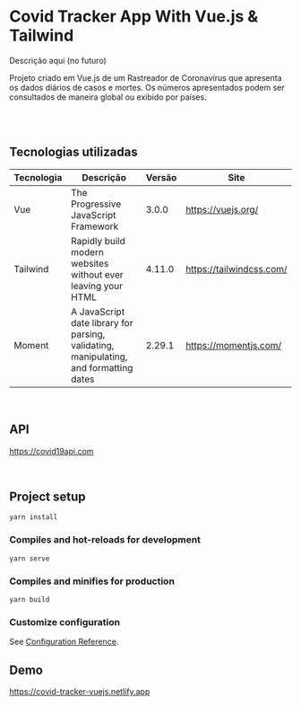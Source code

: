 # Covid Tracker App With Vue.js & Tailwind

Descrição aqui (no futuro)

Projeto criado em Vue.js de um Rastreador de Coronavírus que apresenta os dados diários de casos e mortes.
Os números apresentados podem ser consultados de maneira global ou exibido por países.


<br><br>
## Tecnologias utilizadas
Tecnologia | Descrição | Versão | Site
------------ | ------------- | ------------ | ------------
Vue | The Progressive JavaScript Framework | 3.0.0 | https://vuejs.org/
Tailwind | Rapidly build modern websites without ever leaving your HTML | 4.11.0 | https://tailwindcss.com/
Moment | A JavaScript date library for parsing, validating, manipulating, and formatting dates | 2.29.1 | https://momentjs.com/

<br>

## API

https://covid19api.com


<br>

## Project setup
```
yarn install
```

### Compiles and hot-reloads for development
```
yarn serve
```

### Compiles and minifies for production
```
yarn build
```

### Customize configuration
See [Configuration Reference](https://cli.vuejs.org/config/).



## Demo

https://covid-tracker-vuejs.netlify.app
